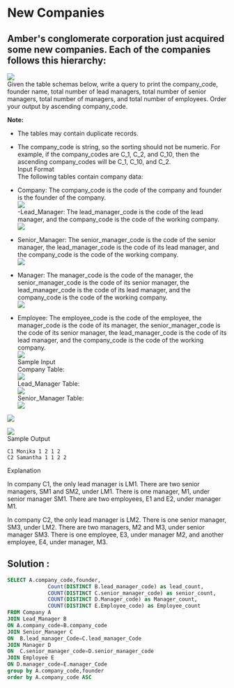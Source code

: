 # New Companies
## Amber's conglomerate corporation just acquired some new companies. Each of the companies follows this hierarchy:<br>
![](./Images/Company_diag.PNG)<br>
Given the table schemas below, write a query to print the company_code, founder name, total number of lead managers, total number of senior managers, total number of managers, and total number of employees. Order your output by ascending company_code.<br>

**Note:**<br>

- The tables may contain duplicate records.<br>
- The company_code is string, so the sorting should not be numeric. For example, if the company_codes are C_1, C_2, and C_10, then the ascending company_codes will be C_1, C_10, and C_2.<br>
Input Format<br>
The following tables contain company data:<br>

- Company: The company_code is the code of the company and founder is the founder of the company. <br>
![](./Images/Company.PNG)<br>
-Lead_Manager: The lead_manager_code is the code of the lead manager, and the company_code is the code of the working company.<br>
![](./Images/LeadManager.PNG)<br>
- Senior_Manager: The senior_manager_code is the code of the senior manager, the lead_manager_code is the code of its lead manager, and the company_code is the code of the working company.<br>
![](./Images/SeniorManager.PNG)<br>
- Manager: The manager_code is the code of the manager, the senior_manager_code is the code of its senior manager, the lead_manager_code is the code of its lead manager, and the company_code is the code of the working company.<br>
![](./Images/Manager.PNG)<br>
- Employee: The employee_code is the code of the employee, the manager_code is the code of its manager, the senior_manager_code is the code of its senior manager, the lead_manager_code is the code of its lead manager, and the company_code is the code of the working company.<br>
![](./Images/Employee.PNG)<br>
Sample Input<br>
Company Table:<br>
![](./Images/Company_data.PNG)<br>
Lead_Manager Table:<br>
![](./Images/Lead_Manager_data.PNG)<br>
Senior_Manager Table:<br>
![](./Images/SeniorManagerData.PNG)<br>

![](./Images/Manager_Data.PNG)<br>

![](./Images/Employee_Data.PNG)<br>
Sample Output<br>
```
C1 Monika 1 2 1 2
C2 Samantha 1 1 2 2
```
Explanation <br>

In company C1, the only lead manager is LM1. There are two senior managers, SM1 and SM2, under LM1. There is one manager, M1, under senior manager SM1. There are two employees, E1 and E2, under manager M1.<br>

In company C2, the only lead manager is LM2. There is one senior manager, SM3, under LM2. There are two managers, M2 and M3, under senior manager SM3. There is one employee, E3, under manager M2, and another employee, E4, under manager, M3.<br>

## Solution :
```SQL
SELECT A.company_code,founder,
             Count(DISTINCT B.lead_manager_code) as lead_count,
             COUNT(DISTINCT C.senior_manager_code) as senior_count,
             COUNT(DISTINCT D.Manager_code) as Manager_count,
             COUNT(DISTINCT E.Employee_code) as Employee_count
FROM Company A
JOIN Lead_Manager B 
ON A.company_code=B.company_code
JOIN Senior_Manager C
ON  B.lead_manager_Code=C.lead_manager_Code
JOIN Manager D
ON  C.senior_manager_code=D.senior_manager_code 
JOIN Employee E
ON D.manager_code=E.manager_Code 
group by A.company_code,founder
order by A.company_code ASC








